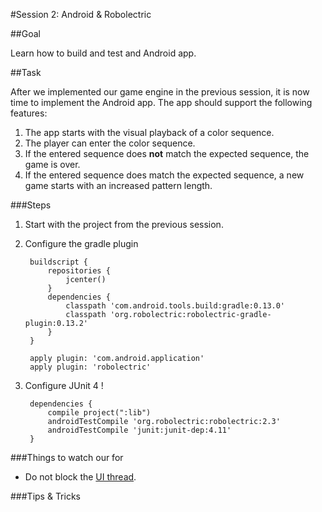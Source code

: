 #Session 2: Android & Robolectric

##Goal

Learn how to build and test and Android app. 

##Task

After we implemented our game engine in the previous session, it is now time to implement the Android app. The app should support the following features:

1. The app starts with the visual playback of a color sequence.
1. The player can enter the color sequence.
1. If the entered sequence does **not** match the expected sequence, the game is over.
1. If the entered sequence does match the expected sequence, a new game starts with an increased pattern length.

###Steps

1. Start with the project from the previous session. 
1. Configure the gradle plugin

        buildscript {
            repositories {
                jcenter()
            }
            dependencies {
                classpath 'com.android.tools.build:gradle:0.13.0'
                classpath 'org.robolectric:robolectric-gradle-plugin:0.13.2'
            }
        }

        apply plugin: 'com.android.application'
        apply plugin: 'robolectric'

1. Configure JUnit 4 !

        dependencies {
            compile project(":lib")
            androidTestCompile 'org.robolectric:robolectric:2.3'
            androidTestCompile 'junit:junit-dep:4.11'
        }

###Things to watch our for

- Do not block the [UI thread](https://developer.android.com/training/multiple-threads/communicate-ui.html).

###Tips & Tricks

